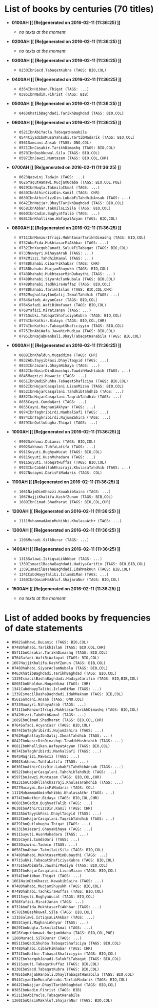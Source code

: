 # List of books by centuries (70 titles)

* **0100AH [[ [Re]generated on 2016-02-11 (11:36:25) ]]**

    * _no texts at the moment_
* **0200AH [[ [Re]generated on 2016-02-11 (11:36:25) ]]**

    * _no texts at the moment_
* **0300AH [[ [Re]generated on 2016-02-11 (11:36:25) ]]**

    * `0230IbnSacd.TabaqatKubra (TAGS: BIO,COL)`
* **0400AH [[ [Re]generated on 2016-02-11 (11:36:25) ]]**

    * `0354IbnHibban.Thiqat (TAGS: ...)`
    * `0385IbnNadim.Fihrist (TAGS: BIB)`
* **0500AH [[ [Re]generated on 2016-02-11 (11:36:25) ]]**

    * `0463KhatibBaghdadi.TarikhBaghdad (TAGS: BIO,COL)`
* **0600AH [[ [Re]generated on 2016-02-11 (11:36:25) ]]**

    * `0521IbnAbiYacla.TabaqatHanabila`
    * `0544CiyadIbnMusaYahsubi.TartibMadarik (TAGS: BIO,COL)`
    * `0561Samcani.Ansab (TAGS: ONO,COL)`
    * `0571IbnCasakir.TarikhDimashq (TAGS: BIO,COL)`
    * `0578IbnBashkuwal.Sila (TAGS: BIO,COL)`
    * `0597IbnJawzi.Muntazam (TAGS: BIO,COL,CHR)`
* **0700AH [[ [Re]generated on 2016-02-11 (11:36:25) ]]**

    * `0623Qazwini.Tadwin (TAGS: ...)`
    * `0626YaqutHamawi.MucjamUdaba (TAGS: BIO,COL,POE)`
    * `0629IbnNuqta.TakmilaIkmal (TAGS: ...)`
    * `0630IbnAthirCizzDin.Kamil (TAGS: CHR)`
    * `0630IbnAthirCizzDin.LubabFiTahdhibAnsab (TAGS: ...)`
    * `0642IbnNajjar.DhaylTarikhBaghdad (TAGS: BIO,COL)`
    * `0658IbnAbbar.TakmilaLiSila (TAGS: BIO,COL)`
    * `0660IbnCadim.BughyatTalib (TAGS: ...)`
    * `0681IbnKhallikan.WafayatAcyan (TAGS: BIO,COL)`
* **0800AH [[ [Re]generated on 2016-02-11 (11:36:25) ]]**

    * `0711IbnManzurIfriqi.MukhtasarTarikhDimashq (TAGS: BIO,COL)`
    * `0732AbuFida.MukhtasarFiAkhbar (TAGS: ...)`
    * `0732IbnYacqubJanadi.SulukFiTabaqat (TAGS: BIO,COL)`
    * `0733Nuwayri.NihayaArab (TAGS: ...)`
    * `0742Mizzi.TahdhibKamal (TAGS: ...)`
    * `0748Dhahabi.CibarFiKhabar (TAGS: CHR)`
    * `0748Dhahabi.MucjamShuyukh (TAGS: BIO,COL)`
    * `0748Dhahabi.MukhtasarMinDubaythi (TAGS: ...)`
    * `0748Dhahabi.SiyarAclamNubala (TAGS: BIO,COL)`
    * `0748Dhahabi.TadhkiraHuffaz (TAGS: BIO,COL)`
    * `0748Dhahabi.TarikhIslam (TAGS: BIO,COL,CHR)`
    * `0762MughaltayIbnQalij.IkmalTahdhib (TAGS: ...)`
    * `0764Safadi.AcyanCasr (TAGS: BIO,COL)`
    * `0764Safadi.WafiBiWafayat (TAGS: BIO,COL)`
    * `0768Yafici.MiratJanan (TAGS: ...)`
    * `0771Subki.TabaqatShaficiyaKubra (TAGS: BIO,COL)`
    * `0774IbnKathir.Bidaya (TAGS: BIO,COL,CHR)`
    * `0774IbnKathir.TabaqatShaficiyyin (TAGS: BIO,COL)`
    * `0775IbnAbiWafa.JawahirMudiya (TAGS: BIO,COL)`
    * `0795IbnRajabHanbali.DhaylTabaqatHanabila (TAGS: BIO,COL)`
* **0900AH [[ [Re]generated on 2016-02-11 (11:36:25) ]]**

    * `0808IbnKhaldun.Muqaddima (TAGS: CHR)`
    * `0832AbuTayyibFasi.DhaylTaqyid (TAGS: ...)`
    * `0833IbnJazari.GhayaNihaya (TAGS: ...)`
    * `0842IbnNasirDinDimashqi.TawdihMushtabih (TAGS: ...)`
    * `0845Maqrizi.Mawaciz (TAGS: ...)`
    * `0851IbnQadiShuhba.TabaqatShaficiya (TAGS: BIO,COL)`
    * `0852IbnHajarCasqalani.LisanMizan (TAGS: BIO,COL)`
    * `0852IbnHajarCasqalani.TahdhibTahdhib (TAGS: ...)`
    * `0852IbnHajarCasqalani.TaqribTahdhib (TAGS: ...)`
    * `0855Cayni.CumdaQari (TAGS: ...)`
    * `0855Cayni.MaghaniAkhyar (TAGS: ...)`
    * `0874IbnTaghribirdi.ManhalSafi (TAGS: ...)`
    * `0874IbnTaghribirdi.NujumZahira (TAGS: ...)`
    * `0879IbnQutlubugha.Thiqat (TAGS: ...)`
* **1000AH [[ [Re]generated on 2016-02-11 (11:36:25) ]]**

    * `0902Sakhawi.DuLamic (TAGS: BIO,COL)`
    * `0902Sakhawi.TuhfaLatifa (TAGS: ...)`
    * `0911Suyuti.BughyaWucat (TAGS: BIO,COL)`
    * `0911Suyuti.HusnMuhadara (TAGS: ...)`
    * `0911Suyuti.TabaqatHuffaz (TAGS: BIO,COL)`
    * `0923IbnCabdAllahKhazraji.KhulasaTahdhib (TAGS: ...)`
    * `0927Nucaymi.DarisFiMadaris (TAGS: COL)`
* **1100AH [[ [Re]generated on 2016-02-11 (11:36:25) ]]**

    * `1061NajmDinGhazzi.KawakibSaira (TAGS: ...)`
    * `1067HajjiKhalifa.KashfZunun (TAGS: BIB,COL)`
    * `1089IbnCimad.Shadharat (TAGS: BIO,COL,CHR)`
* **1200AH [[ [Re]generated on 2016-02-11 (11:36:25) ]]**

    * `1111MuhammadAminMuhibbi.KhulasaAthr (TAGS: ...)`
* **1300AH [[ [Re]generated on 2016-02-11 (11:36:25) ]]**

    * `1206Muradi.SilkDurar (TAGS: ...)`
* **1400AH [[ [Re]generated on 2016-02-11 (11:36:25) ]]**

    * `1315Salawi.IstiqsaLiAhkbar (TAGS: ...)`
    * `1339IsmacilBashaBaghdadi.HadiyaCarifin (TAGS: BIO,BIB,COL)`
    * `1339IsmacilBashaBaghdadi.IdahMaknun (TAGS: BIB,COL)`
    * `1341CabdHayyTalibi.IclamBiMan (TAGS: ...)`
    * `1360IbnQasimMakhluf.ShajaraNur (TAGS: BIO,COL)`
* **1500AH [[ [Re]generated on 2016-02-11 (11:36:25) ]]**

    * _no texts at the moment_



# List of added books by frequencies of date statements

* `0902Sakhawi.DuLamic (TAGS: BIO,COL)`
* `0748Dhahabi.TarikhIslam (TAGS: BIO,COL,CHR)`
* `0571IbnCasakir.TarikhDimashq (TAGS: BIO,COL)`
* `0764Safadi.WafiBiWafayat (TAGS: BIO,COL)`
* `1067HajjiKhalifa.KashfZunun (TAGS: BIB,COL)`
* `0748Dhahabi.SiyarAclamNubala (TAGS: BIO,COL)`
* `0463KhatibBaghdadi.TarikhBaghdad (TAGS: BIO,COL)`
* `1339IsmacilBashaBaghdadi.HadiyaCarifin (TAGS: BIO,BIB,COL)`
* `0808IbnKhaldun.Muqaddima (TAGS: CHR)`
* `1341CabdHayyTalibi.IclamBiMan (TAGS: ...)`
* `1339IsmacilBashaBaghdadi.IdahMaknun (TAGS: BIB,COL)`
* `0561Samcani.Ansab (TAGS: ONO,COL)`
* `0733Nuwayri.NihayaArab (TAGS: ...)`
* `0711IbnManzurIfriqi.MukhtasarTarikhDimashq (TAGS: BIO,COL)`
* `0742Mizzi.TahdhibKamal (TAGS: ...)`
* `1089IbnCimad.Shadharat (TAGS: BIO,COL,CHR)`
* `0764Safadi.AcyanCasr (TAGS: BIO,COL)`
* `0874IbnTaghribirdi.NujumZahira (TAGS: ...)`
* `0762MughaltayIbnQalij.IkmalTahdhib (TAGS: ...)`
* `0842IbnNasirDinDimashqi.TawdihMushtabih (TAGS: ...)`
* `0681IbnKhallikan.WafayatAcyan (TAGS: BIO,COL)`
* `0874IbnTaghribirdi.ManhalSafi (TAGS: ...)`
* `0845Maqrizi.Mawaciz (TAGS: ...)`
* `0902Sakhawi.TuhfaLatifa (TAGS: ...)`
* `0630IbnAthirCizzDin.LubabFiTahdhibAnsab (TAGS: ...)`
* `0852IbnHajarCasqalani.TahdhibTahdhib (TAGS: ...)`
* `0597IbnJawzi.Muntazam (TAGS: BIO,COL,CHR)`
* `0923IbnCabdAllahKhazraji.KhulasaTahdhib (TAGS: ...)`
* `0927Nucaymi.DarisFiMadaris (TAGS: COL)`
* `1111MuhammadAminMuhibbi.KhulasaAthr (TAGS: ...)`
* `0774IbnKathir.Bidaya (TAGS: BIO,COL,CHR)`
* `0660IbnCadim.BughyatTalib (TAGS: ...)`
* `0630IbnAthirCizzDin.Kamil (TAGS: CHR)`
* `0832AbuTayyibFasi.DhaylTaqyid (TAGS: ...)`
* `0852IbnHajarCasqalani.TaqribTahdhib (TAGS: ...)`
* `0879IbnQutlubugha.Thiqat (TAGS: ...)`
* `0833IbnJazari.GhayaNihaya (TAGS: ...)`
* `0911Suyuti.HusnMuhadara (TAGS: ...)`
* `0855Cayni.CumdaQari (TAGS: ...)`
* `0623Qazwini.Tadwin (TAGS: ...)`
* `0658IbnAbbar.TakmilaLiSila (TAGS: BIO,COL)`
* `0748Dhahabi.MukhtasarMinDubaythi (TAGS: ...)`
* `0771Subki.TabaqatShaficiyaKubra (TAGS: BIO,COL)`
* `0775IbnAbiWafa.JawahirMudiya (TAGS: BIO,COL)`
* `0852IbnHajarCasqalani.LisanMizan (TAGS: BIO,COL)`
* `0354IbnHibban.Thiqat (TAGS: ...)`
* `1061NajmDinGhazzi.KawakibSaira (TAGS: ...)`
* `0748Dhahabi.MucjamShuyukh (TAGS: BIO,COL)`
* `0748Dhahabi.TadhkiraHuffaz (TAGS: BIO,COL)`
* `0911Suyuti.BughyaWucat (TAGS: BIO,COL)`
* `0768Yafici.MiratJanan (TAGS: ...)`
* `0732AbuFida.MukhtasarFiAkhbar (TAGS: ...)`
* `0578IbnBashkuwal.Sila (TAGS: BIO,COL)`
* `1315Salawi.IstiqsaLiAhkbar (TAGS: ...)`
* `0855Cayni.MaghaniAkhyar (TAGS: ...)`
* `0629IbnNuqta.TakmilaIkmal (TAGS: ...)`
* `0626YaqutHamawi.MucjamUdaba (TAGS: BIO,COL,POE)`
* `1206Muradi.SilkDurar (TAGS: ...)`
* `0851IbnQadiShuhba.TabaqatShaficiya (TAGS: BIO,COL)`
* `0748Dhahabi.CibarFiKhabar (TAGS: CHR)`
* `0774IbnKathir.TabaqatShaficiyyin (TAGS: BIO,COL)`
* `0732IbnYacqubJanadi.SulukFiTabaqat (TAGS: BIO,COL)`
* `0911Suyuti.TabaqatHuffaz (TAGS: BIO,COL)`
* `0230IbnSacd.TabaqatKubra (TAGS: BIO,COL)`
* `0795IbnRajabHanbali.DhaylTabaqatHanabila (TAGS: BIO,COL)`
* `0544CiyadIbnMusaYahsubi.TartibMadarik (TAGS: BIO,COL)`
* `0642IbnNajjar.DhaylTarikhBaghdad (TAGS: BIO,COL)`
* `0385IbnNadim.Fihrist (TAGS: BIB)`
* `0521IbnAbiYacla.TabaqatHanabila`
* `1360IbnQasimMakhluf.ShajaraNur (TAGS: BIO,COL)`
